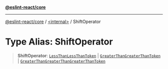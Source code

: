 [**@eslint-react/core**](../../README.md)

***

[@eslint-react/core](../../README.md) / [\<internal\>](../README.md) / ShiftOperator

# Type Alias: ShiftOperator

> **ShiftOperator**: [`LessThanLessThanToken`](../enumerations/SyntaxKind.md#lessthanlessthantoken) \| [`GreaterThanGreaterThanToken`](../enumerations/SyntaxKind.md#greaterthangreaterthantoken) \| [`GreaterThanGreaterThanGreaterThanToken`](../enumerations/SyntaxKind.md#greaterthangreaterthangreaterthantoken)
